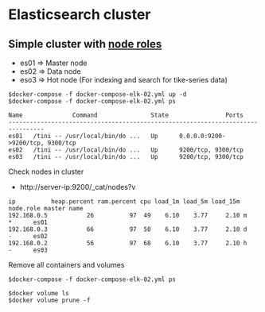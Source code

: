 # Elasticsearch cluster

## Simple cluster with [node roles](https://www.elastic.co/guide/en/elasticsearch/reference/current/modules-node.html)
* es01 => Master node
* es02 => Data node
* eso3 => Hot node (For indexing and search for tike-series data)
```
$docker-compose -f docker-compose-elk-02.yml up -d
$docker-compose -f docker-compose-elk-02.yml ps

Name              Command               State                Ports
--------------------------------------------------------------------------------
es01   /tini -- /usr/local/bin/do ...   Up      0.0.0.0:9200->9200/tcp, 9300/tcp
es02   /tini -- /usr/local/bin/do ...   Up      9200/tcp, 9300/tcp
es03   /tini -- /usr/local/bin/do ...   Up      9200/tcp, 9300/tcp
```

Check nodes in cluster
* http://server-ip:9200/_cat/nodes?v

```
ip          heap.percent ram.percent cpu load_1m load_5m load_15m node.role master name
192.168.0.5           26          97  49    6.10    3.77     2.10 m         *      es01
192.168.0.3           66          97  50    6.10    3.77     2.10 d         -      es02
192.168.0.2           56          97  68    6.10    3.77     2.10 h         -      es03
```

Remove all containers and volumes
```
$docker-compose -f docker-compose-elk-02.yml ps

$docker volume ls
$docker volume prune -f
```